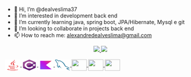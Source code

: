 - 👋 Hi, I’m @dealveslima37
- 👀 I’m interested in development back end
- 🌱 I’m currently learning java, spring boot, JPA/Hibernate, Mysql e git
- 💞️ I’m looking to collaborate in projects back end
- 📫 How to reach me: alexandredealveslima@gmail.com

<!---
dealveslima37/dealveslima37 is a ✨ special ✨ repository because its `README.md` (this file) appears on your GitHub profile.
You can click the Preview link to take a look at your changes.
--->
<div align="center">
  <a href="https://github.com/dealveslima37">
  <img height="180em" src="https://github-readme-stats.vercel.app/api?username=dealveslima37&show_icons=true&theme=dark&include_all_commits=true&count_private=true"/>
  <img height="180em" src="https://github-readme-stats.vercel.app/api/top-langs/?username=dealveslima37&layout=compact&langs_count=7&theme=dark"/>
</div>

<div style="display: inline_block"><br>
  <img align="center" alt="" height="30" width="40" src="https://raw.githubusercontent.com/devicons/devicon/master/icons/java/java-plain.svg">
  <img align="center" alt="" height="30" width="40" src="https://raw.githubusercontent.com/devicons/devicon/master/icons/csharp/csharp-original.svg">
  <img align="center" alt="" height="30" width="40" src="https://raw.githubusercontent.com/devicons/devicon/master/icons/kotlin/kotlin-original.svg">
  <img align="center" alt="" height="30" width="40" src="https://raw.githubusercontent.com/devicons/devicon/master/icons/mysql/mysql-plain.svg">
  <img align="center" alt="" height="30" width="40" src="https://cdn.jsdelivr.net/gh/devicons/devicon/icons/spring/spring-original.svg">
  <img align="center" alt="" height="30" width="40" src="https://cdn.jsdelivr.net/gh/devicons/devicon/icons/git/git-original.svg">
  <img align="center" alt="" height="30" width="40" src="https://cdn.jsdelivr.net/gh/devicons/devicon/icons/docker/docker-original.svg">
</div>
  
##
